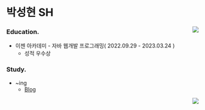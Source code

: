 # 박성현 SH

<a href="https://github.com/scars97/github-readme-stats">
  <img align="right" src="https://github-readme-stats.vercel.app/api?username=scars97&show_icons=true&theme=transparent" />
</a>

### Education.
<ul>
  <li>이젠 아카데미 - 자바 웹개발 프로그래밍( 2022.09.29 - 2023.03.24 )
    <ul>
      <li>성적 우수상</li>
    </ul>
  </li>
</ul>

### Study.
<ul>
  <li>~ing
    <ul>
      <li><a href="https://recod-memory.tistory.com/">Blog</a></li>
    </ul>
  </li>
</ul>

<a href="https://github.com/scars97/github-readme-stats">
  <img align="right" src="https://github-readme-stats.vercel.app/api/top-langs/?username=scars97&layout=compact&theme=transparent" />
</a>
